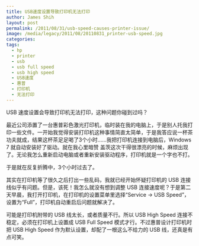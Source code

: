 ```yaml
---
title: USB速度设置导致打印机无法打印
author: James Shih
layout: post
permalink: /2011/08/31/usb-speed-causes-printer-issue/
image: /media/legacy/2011/08/20110831_printer-usb-speed.jpg
categories:
tags:
  - hp
  - printer
  - usb
  - usb full speed
  - usb high speed
  - USB速度
  - 惠普
  - 打印机
  - 无法打印
---
```

USB 速度设置会导致打印机无法打印，这种问题你碰到过吗？

<!--more-->

最近公司添置了一台惠普彩色激光打印机，临时装在我的电脑上，于是别人托我打印一些文件。一开始我觉得安装打印机这种事情简直太简单，于是我答应说一杯茶功夫就成，结果这杯茶足足喝了3个小时……我把打印机连接到电脑后，Windows 7 就自动安装好了驱动。就在我心里暗赞 盖茨这次干得很漂亮的时候，麻烦出现了。无论我怎么重新启动电脑或者重新安装驱动程序，打印机就是一个字也不打。

于是就在反复折腾中，3个小时过去了。

其实在打印机等了很久之后打出一些乱码，我就已经开始怀疑打印机的 USB 连接线似乎有问题。但是，该死！我怎么就没有想到调整 USB 连接速度呢？于是第二天早晨，我打开打印机，在打印机的设置菜单里选择“Service -> USB Speed”，设置为“Full”，打印机自动重启后问题就解决了。

可能是打印机附带的 USB 线太长，或者质量不行。所以 USB High Speed 连接不稳定，必须在打印机上设置成 USB Full Speed 模式才行。不过惠普设计打印机时把 USB High Speed 作为默认设置，却配了一根这么不给力的 USB 线，还真是有点可笑。
